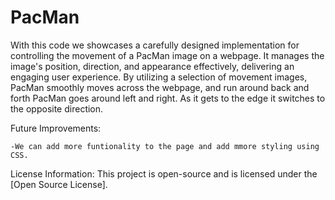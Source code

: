 # PacMan
With this code we showcases a carefully designed implementation for controlling the movement of a PacMan image on a webpage. It manages the image's position, direction, and appearance effectively, delivering an engaging user experience. By utilizing a selection of movement images, PacMan smoothly moves across the webpage, and run around back and forth
PacMan goes around left and right. As it gets to the edge it switches to the opposite direction.

Future Improvements:

    -We can add more funtionality to the page and add mmore styling using CSS.

License Information:
This project is open-source and is licensed under the [Open Source License].
   
